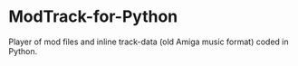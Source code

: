 # ModTrack-for-Python
Player of mod files and inline track-data (old Amiga music format) coded in Python.
